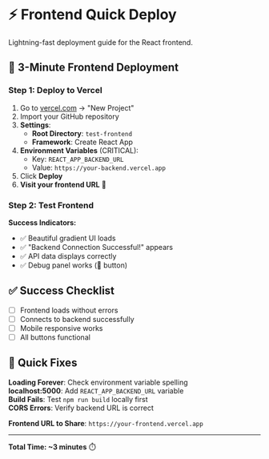 # ⚡ Frontend Quick Deploy

Lightning-fast deployment guide for the React frontend.

## 🚀 3-Minute Frontend Deployment

### Step 1: Deploy to Vercel
1. Go to [vercel.com](https://vercel.com) → "New Project"
2. Import your GitHub repository
3. **Settings**:
   - **Root Directory**: `test-frontend`
   - **Framework**: Create React App
4. **Environment Variables** (CRITICAL):
   - Key: `REACT_APP_BACKEND_URL`
   - Value: `https://your-backend.vercel.app`
5. Click **Deploy**
6. **Visit your frontend URL** 🎉

### Step 2: Test Frontend
**Success Indicators:**
- ✅ Beautiful gradient UI loads
- ✅ "Backend Connection Successful!" appears
- ✅ API data displays correctly
- ✅ Debug panel works (🐛 button)

## ✅ Success Checklist
- [ ] Frontend loads without errors
- [ ] Connects to backend successfully
- [ ] Mobile responsive works
- [ ] All buttons functional

## 🚨 Quick Fixes
**Loading Forever**: Check environment variable spelling  
**localhost:5000**: Add `REACT_APP_BACKEND_URL` variable  
**Build Fails**: Test `npm run build` locally first  
**CORS Errors**: Verify backend URL is correct  

**Frontend URL to Share**: `https://your-frontend.vercel.app`

---
**Total Time: ~3 minutes** ⏱️ 